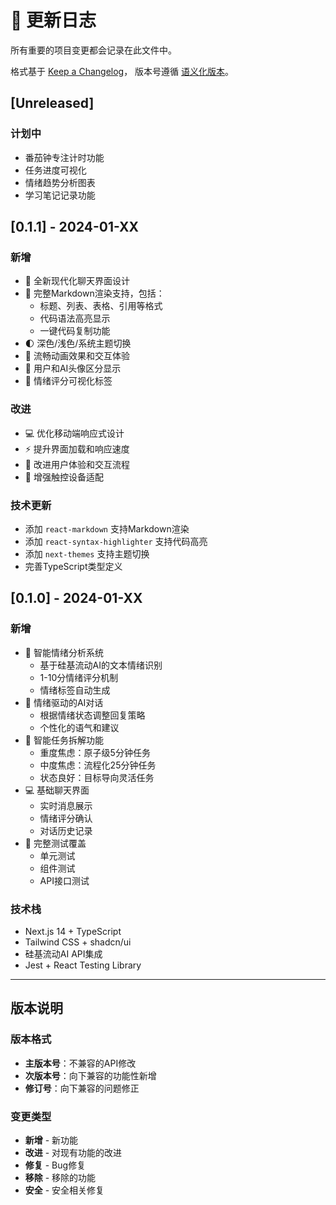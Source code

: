# 📝 更新日志

所有重要的项目变更都会记录在此文件中。

格式基于 [Keep a Changelog](https://keepachangelog.com/zh-CN/1.0.0/)，
版本号遵循 [语义化版本](https://semver.org/lang/zh-CN/)。

## [Unreleased]

### 计划中
- 番茄钟专注计时功能
- 任务进度可视化
- 情绪趋势分析图表
- 学习笔记记录功能

## [0.1.1] - 2024-01-XX

### 新增
- 🎨 全新现代化聊天界面设计
- 📝 完整Markdown渲染支持，包括：
  - 标题、列表、表格、引用等格式
  - 代码语法高亮显示
  - 一键代码复制功能
- 🌓 深色/浅色/系统主题切换
- 🚀 流畅动画效果和交互体验
- 👤 用户和AI头像区分显示
- 🧠 情绪评分可视化标签

### 改进
- 💻 优化移动端响应式设计
- ⚡ 提升界面加载和响应速度
- 🎯 改进用户体验和交互流程
- 📱 增强触控设备适配

### 技术更新
- 添加 `react-markdown` 支持Markdown渲染
- 添加 `react-syntax-highlighter` 支持代码高亮
- 添加 `next-themes` 支持主题切换
- 完善TypeScript类型定义

## [0.1.0] - 2024-01-XX

### 新增
- 🤖 智能情绪分析系统
  - 基于硅基流动AI的文本情绪识别
  - 1-10分情绪评分机制
  - 情绪标签自动生成
- 💬 情绪驱动的AI对话
  - 根据情绪状态调整回复策略
  - 个性化的语气和建议
- 🎯 智能任务拆解功能
  - 重度焦虑：原子级5分钟任务
  - 中度焦虑：流程化25分钟任务
  - 状态良好：目标导向灵活任务
- 💻 基础聊天界面
  - 实时消息展示
  - 情绪评分确认
  - 对话历史记录
- 🧪 完整测试覆盖
  - 单元测试
  - 组件测试
  - API接口测试

### 技术栈
- Next.js 14 + TypeScript
- Tailwind CSS + shadcn/ui
- 硅基流动AI API集成
- Jest + React Testing Library

---

## 版本说明

### 版本格式
- **主版本号**：不兼容的API修改
- **次版本号**：向下兼容的功能性新增
- **修订号**：向下兼容的问题修正

### 变更类型
- **新增** - 新功能
- **改进** - 对现有功能的改进
- **修复** - Bug修复
- **移除** - 移除的功能
- **安全** - 安全相关修复 